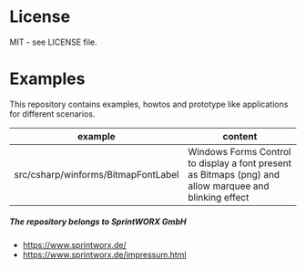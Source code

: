 # License

MIT - see LICENSE file.

# Examples

This repository contains examples, howtos and prototype like applications for different scenarios.

| example | content |
|---------|---------|
| src/csharp/winforms/BitmapFontLabel | Windows Forms Control to display a font present as Bitmaps (png) and allow marquee and blinking effect |

##### The repository belongs to SprintWORX GmbH

- https://www.sprintworx.de/
- https://www.sprintworx.de/impressum.html
